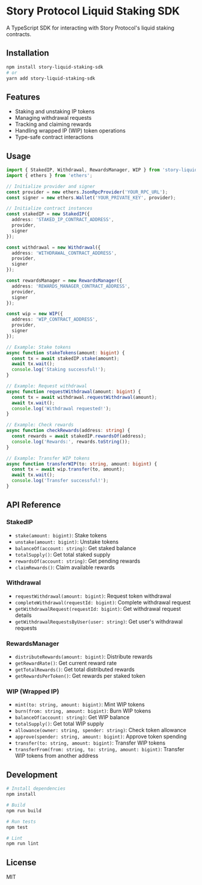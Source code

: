 # Story Protocol Liquid Staking SDK

A TypeScript SDK for interacting with Story Protocol's liquid staking contracts.

## Installation

```bash
npm install story-liquid-staking-sdk
# or
yarn add story-liquid-staking-sdk
```

## Features

- Staking and unstaking IP tokens
- Managing withdrawal requests
- Tracking and claiming rewards
- Handling wrapped IP (WIP) token operations
- Type-safe contract interactions

## Usage

```typescript
import { StakedIP, Withdrawal, RewardsManager, WIP } from 'story-liquid-staking-sdk';
import { ethers } from 'ethers';

// Initialize provider and signer
const provider = new ethers.JsonRpcProvider('YOUR_RPC_URL');
const signer = new ethers.Wallet('YOUR_PRIVATE_KEY', provider);

// Initialize contract instances
const stakedIP = new StakedIP({
  address: 'STAKED_IP_CONTRACT_ADDRESS',
  provider,
  signer
});

const withdrawal = new Withdrawal({
  address: 'WITHDRAWAL_CONTRACT_ADDRESS',
  provider,
  signer
});

const rewardsManager = new RewardsManager({
  address: 'REWARDS_MANAGER_CONTRACT_ADDRESS',
  provider,
  signer
});

const wip = new WIP({
  address: 'WIP_CONTRACT_ADDRESS',
  provider,
  signer
});

// Example: Stake tokens
async function stakeTokens(amount: bigint) {
  const tx = await stakedIP.stake(amount);
  await tx.wait();
  console.log('Staking successful!');
}

// Example: Request withdrawal
async function requestWithdrawal(amount: bigint) {
  const tx = await withdrawal.requestWithdrawal(amount);
  await tx.wait();
  console.log('Withdrawal requested!');
}

// Example: Check rewards
async function checkRewards(address: string) {
  const rewards = await stakedIP.rewardsOf(address);
  console.log('Rewards:', rewards.toString());
}

// Example: Transfer WIP tokens
async function transferWIP(to: string, amount: bigint) {
  const tx = await wip.transfer(to, amount);
  await tx.wait();
  console.log('Transfer successful!');
}
```

## API Reference

### StakedIP

- `stake(amount: bigint)`: Stake tokens
- `unstake(amount: bigint)`: Unstake tokens
- `balanceOf(account: string)`: Get staked balance
- `totalSupply()`: Get total staked supply
- `rewardsOf(account: string)`: Get pending rewards
- `claimRewards()`: Claim available rewards

### Withdrawal

- `requestWithdrawal(amount: bigint)`: Request token withdrawal
- `completeWithdrawal(requestId: bigint)`: Complete withdrawal request
- `getWithdrawalRequest(requestId: bigint)`: Get withdrawal request details
- `getWithdrawalRequestsByUser(user: string)`: Get user's withdrawal requests

### RewardsManager

- `distributeRewards(amount: bigint)`: Distribute rewards
- `getRewardRate()`: Get current reward rate
- `getTotalRewards()`: Get total distributed rewards
- `getRewardsPerToken()`: Get rewards per staked token

### WIP (Wrapped IP)

- `mint(to: string, amount: bigint)`: Mint WIP tokens
- `burn(from: string, amount: bigint)`: Burn WIP tokens
- `balanceOf(account: string)`: Get WIP balance
- `totalSupply()`: Get total WIP supply
- `allowance(owner: string, spender: string)`: Check token allowance
- `approve(spender: string, amount: bigint)`: Approve token spending
- `transfer(to: string, amount: bigint)`: Transfer WIP tokens
- `transferFrom(from: string, to: string, amount: bigint)`: Transfer WIP tokens from another address

## Development

```bash
# Install dependencies
npm install

# Build
npm run build

# Run tests
npm test

# Lint
npm run lint
```

## License

MIT 
